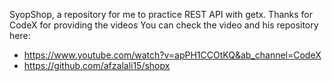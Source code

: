 SyopShop, a repository for me to practice REST API with getx. 
Thanks for CodeX for providing the videos
You can check the video and his repository here:
- https://www.youtube.com/watch?v=apPH1CCOtKQ&ab_channel=CodeX
- https://github.com/afzalali15/shopx
